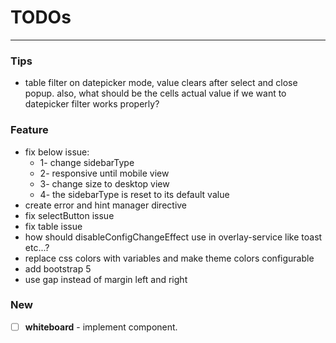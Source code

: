 # TODOs

---

### Tips

- table filter on datepicker mode, value clears after select and close popup. also, what should be the cells actual
  value if we want to datepicker filter works properly?

### Feature

- fix below issue:
  - 1- change sidebarType
  - 2- responsive until mobile view
  - 3- change size to desktop view
  - 4- the sidebarType is reset to its default value
- create error and hint manager directive
- fix selectButton issue
- fix table issue
- how should disableConfigChangeEffect use in overlay-service like toast etc...?
- replace css colors with variables and make theme colors configurable
- add bootstrap 5
- use gap instead of margin left and right

### New

- [ ] **whiteboard** - implement component.
